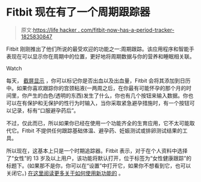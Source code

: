 # Fitbit 现在有了一个周期跟踪器

> 原文:[https://life hacker . com/fitbit-now-has-a-period-tracker-1825830847](https://lifehacker.com/fitbit-now-has-a-period-tracker-1825830847)

Fitbit 刚刚推出了他们所说的最受欢迎的功能之一:周期跟踪。该应用程序和智能手表现在可以显示你在周期中的位置，更好地将周期数据与你的营养和睡眠相关联。

Watch

每天， [截屏显示](https://blog.fitbit.com/female-health-tracking/) ，你可以标记你是否出血以及出血量，Fitbit 会将其添加到日历中。如果你喜欢跟踪你的宫颈粘液(一两周之后，在你最有可能怀孕的那个月的时间里，你产生的白色/透明的东西)发生了什么，你也有几个按钮来输入数据。你也可以在有保护和无保护的性行为时输入，当你采取紧急避孕措施时，有一个按钮可以记录，标有“口服避孕药后”。

不过，仅此而已，所以如果你已经在使用一个功能齐全的生育应用，它不太可能取代它。Fitbit 不提供任何跟踪基础体温、避孕药、妊娠测试或排卵测试结果的工具。

所以现在，这基本上只是一个时期追踪器。Fitbit 表示，对于在个人资料中选择了“女性”的 13 岁及以上用户，该功能将默认打开，位于标签为“女性健康跟踪”的标题下。(如果那不是你，你可以在“设置”中打开它，如果你不想看到它，也可以关闭它。) [在这里阅读更多关于如何使用新功能的](https://help.fitbit.com/articles/en_US/Help_article/2333?co=BE) 。